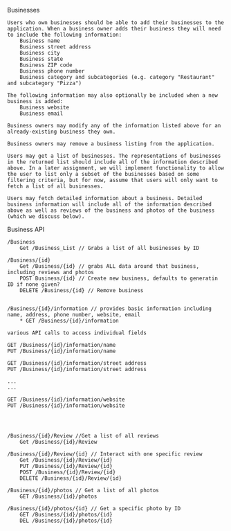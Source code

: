 Businesses

    Users who own businesses should be able to add their businesses to the application. When a business owner adds their business they will need to include the following information:
        Business name
        Business street address
        Business city
        Business state
        Business ZIP code
        Business phone number
        Business category and subcategories (e.g. category "Restaurant" and subcategory "Pizza")

    The following information may also optionally be included when a new business is added:
        Business website
        Business email

    Business owners may modify any of the information listed above for an already-existing business they own.

    Business owners may remove a business listing from the application.

    Users may get a list of businesses. The representations of businesses in the returned list should include all of the information described above. In a later assignment, we will implement functionality to allow the user to list only a subset of the businesses based on some filtering criteria, but for now, assume that users will only want to fetch a list of all businesses.

    Users may fetch detailed information about a business. Detailed business information will include all of the information described above as well as reviews of the business and photos of the business (which we discuss below).

Business API

    /Business
        Get /Business_List // Grabs a list of all businesses by ID

    /Business/{id}
        Get /Business/{id} // grabs ALL data around that business, including reviews and photos
        POST Business/{id} // Create new business, defaults to generatin ID if none given?
        DELETE /Business/{id} // Remove business


    /Business/{id}/information // provides basic information including name, address, phone number, website, email
        * GET /Business/{id}/information

    various API calls to access individual fields

    GET /Business/{id}/information/name 
    PUT /Business/{id}/information/name 

    GET /Business/{id}/information/street address
    PUT /Business/{id}/information/street address  
    
    ...
    ...

    GET /Business/{id}/information/website
    PUT /Business/{id}/information/website




    /Business/{id}/Review //Get a list of all reviews
        Get /Business/{id}/Review

    /Business/{id}/Review/{id} // Interact with one specific review
        Get /Business/{id}/Review/{id}  
        PUT /Business/{id}/Review/{id} 
        POST /Business/{id}/Review/{id} 
        DELETE /Business/{id}/Review/{id} 

    /Business/{id}/photos // Get a list of all photos
        GET /Business/{id}/photos

    /Business/{id}/photos/{id} // Get a specific photo by ID
        GET /Business/{id}/photos/{id} 
        DEL /Business/{id}/photos/{id} 
